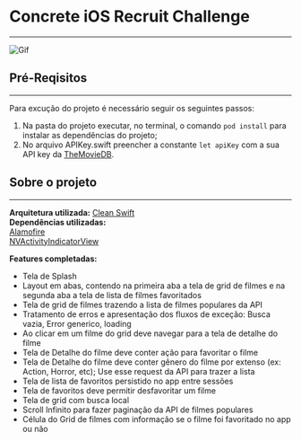# Concrete iOS Recruit Challenge

---

![Gif](assets/Logo-animado-1.gif)

## Pré-Reqisitos

---

Para excução do projeto é necessário seguir os seguintes passos:

1) Na pasta do projeto executar, no terminal, o comando `pod install` para instalar as dependências do projeto;<br>
2) No arquivo APIKey.swift preencher a constante `let apiKey` com a sua API key da [TheMovieDB](https://www.themoviedb.org/documentation/api).

## Sobre o projeto

---

**Arquitetura utilizada:** [Clean Swift](https://clean-swift.com/)<br>
**Dependências utilizadas:** <br>
[Alamofire](https://github.com/Alamofire/Alamofire) <br>
[NVActivityIndicatorView](https://github.com/ninjaprox/NVActivityIndicatorView)

**Features completadas:**<br>
- Tela de Splash<br>
- Layout em abas, contendo na primeira aba a tela de grid de filmes e na segunda aba a tela de lista de filmes favoritados<br>
- Tela de grid de filmes trazendo a lista de filmes populares da API<br>
- Tratamento de erros e apresentação dos fluxos de exceção: Busca vazia, Error generico, loading<br>
- Ao clicar em um filme do grid deve navegar para a tela de detalhe do filme<br>
- Tela de Detalhe do filme deve conter ação para favoritar o filme<br>
- Tela de Detalhe do filme deve conter gênero do filme por extenso (ex: Action, Horror, etc); Use esse request da API para trazer a lista<br>
- Tela de lista de favoritos persistido no app entre sessões<br>
- Tela de favoritos deve permitir desfavoritar um filme<br>
- Tela de grid com busca local<br>
- Scroll Infinito para fazer paginação da API de filmes populares<br>
- Célula do Grid de filmes com informação se o filme foi favoritado no app ou não

